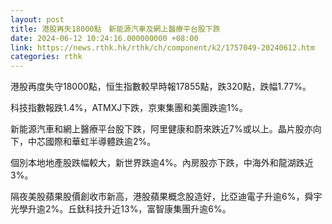 ```yaml
---
layout: post
title: 港股再失18000點　新能源汽車及網上醫療平台股下跌
date: 2024-06-12 10:24:16.000000000 +08:00
link: https://news.rthk.hk/rthk/ch/component/k2/1757049-20240612.htm
categories: rthk
---
```


港股再度失守18000點，恒生指數較早時報17855點，跌320點，跌幅1.77%。

科技指數報跌1.4%，ATMXJ下跌，京東集團和美團跌逾1%。

新能源汽車和網上醫療平台股下跌，阿里健康和蔚來跌近7%或以上。晶片股亦向下，中芯國際和華虹半導體跌逾2%。

個別本地地產股跌幅較大，新世界跌逾4%。內房股亦下跌，中海外和龍湖跌近3%。

隔夜美股蘋果股價創收市新高，港股蘋果概念股造好，比亞迪電子升逾6%，舜宇光學升逾2%。丘鈦科技升近13%，富智康集團升逾6%。
